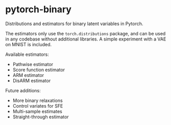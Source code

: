 # pytorch-binary
Distributions and estimators for binary latent variables in Pytorch.

The estimators only use the `torch.distributions` package, and can be used in any codebase without additional libraries. A simple experiment with a VAE on MNIST is included.

Available estimators:
- Pathwise estimator
- Score function estimator
- ARM estimator
- DisARM estimator

Future additions:
- More binary relaxations
- Control variates for SFE
- Multi-sample estimates
- Straight-through estimator
